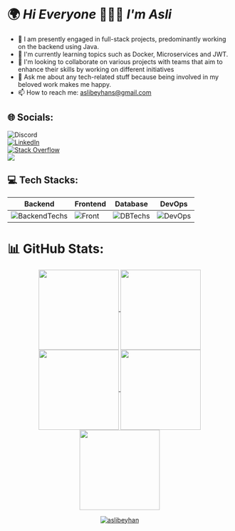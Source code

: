 #  🌍 _Hi Everyone_   👩🏻‍🦰 _I'm Asli_   


- 🔭 I am presently engaged in full-stack projects, predominantly working on the backend using Java.
- 🌱 I'm currently learning topics such as Docker, Microservices and JWT.
- 👯 I'm looking to collaborate on various projects with teams that aim to enhance their skills by working on different initiatives
- 💬 Ask me about any tech-related stuff because being involved in my beloved work makes me happy.
- 📫 How to reach me: [aslibeyhans@gmail.com](mailto:aslibeyhans@gmail.com)


## 🌐 Socials:                                                                                                             
![Discord](https://img.shields.io/badge/Discord-%237289DA.svg?logo=discord&logoColor=white)  <br>
[![LinkedIn](https://img.shields.io/badge/LinkedIn-%230077B5.svg?logo=linkedin&logoColor=white)](https://www.linkedin.com/in/asl%C4%B1-beyhan-849b2a1a3/) <br> 
[![Stack Overflow](https://img.shields.io/badge/-Stackoverflow-FE7A16?logo=stack-overflow&logoColor=white)](https://stackoverflow.com/users/21727742/aslibeyhan?tab=profile) <br>
 ![](https://komarev.com/ghpvc/?username=aslibeyhan&color=blueviolet&style=for-the-badge)


## 💻 Tech Stacks:
|Backend    |Frontend        |Database        |DevOps          |
|----|--------|--------|----------|
| ![BackendTechs](https://skillicons.dev/icons?i=cpp,cs,dotnet,java,spring,hibernate,maven) | ![Front](https://skillicons.dev/icons?i=javascript,typescript,react,angular,redux,bootstrap,css,html) |  ![DBTechs](https://skillicons.dev/icons?i=postgresql) | ![DevOps](https://skillicons.dev/icons?i=git,postman,docker,kubernetes,aws) |

# 📊 GitHub Stats:
<div align="center">
<a href="https://github.com/aslibeyhan">
<img align="center" src="http://github-profile-summary-cards.vercel.app/api/cards/stats?username=aslibeyhan&theme=2077" height="180em" />
<img align="center" src="http://github-profile-summary-cards.vercel.app/api/cards/most-commit-language?username=aslibeyhan&theme=2077" height="180em" />
<img align="center" src="http://github-profile-summary-cards.vercel.app/api/cards/repos-per-language?username=aslibeyhan&theme=2077" height="180em" />
<img align="center" src="http://github-profile-summary-cards.vercel.app/api/cards/productive-time?username=aslibeyhan&theme=2077" height="180em" />
<img align="center" src="http://github-profile-summary-cards.vercel.app/api/cards/profile-details?username=aslibeyhan&theme=2077" height="180em" />
<p style="text-align: center;"><img align="center" src="https://github-readme-streak-stats.herokuapp.com/?user=aslibeyhan&" alt="aslibeyhan" /></p>
</div>
 



